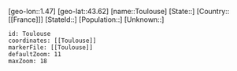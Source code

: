 ﻿---
location: [43.62,1.47]
mapzoom: [7,12] 
mapmarker: city 
type: City
tags:
- geo/City


SpocWebEntityId: 34933
isDeleted: false
confidential: public

---
[geo-lon::1.47]
[geo-lat::43.62]
[name::Toulouse]
[State::]
[Country::[[France]]]
[StateId::]
[Population::]
[Unknown::]


```leaflet
id: Toulouse
coordinates: [[Toulouse]]
markerFile: [[Toulouse]]
defaultZoom: 11 
maxZoom: 18
```
